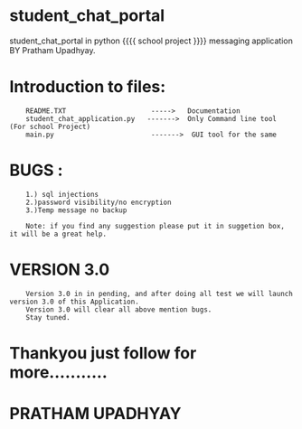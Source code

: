 # student_chat_portal 
student_chat_portal in python {{{{ school project }}}} messaging application BY Pratham Upadhyay.

# Introduction to files:

        README.TXT                     ----->   Documentation
        student_chat_application.py   ------->  Only Command line tool (For school Project)
        main.py                        ------->  GUI tool for the same
# BUGS :
        1.) sql injections
        2.)password visibility/no encryption
        3.)Temp message no backup
        
        Note: if you find any suggestion please put it in suggetion box, it will be a great help.
        
# VERSION 3.0

        Version 3.0 in in pending, and after doing all test we will launch version 3.0 of this Application.
        Version 3.0 will clear all above mention bugs.
        Stay tuned.


# Thankyou just follow for more...........
# PRATHAM UPADHYAY
